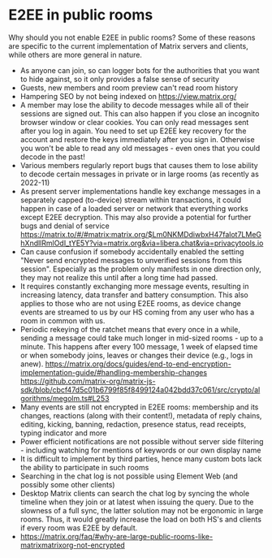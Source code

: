 # E2EE in public rooms

Why should you not enable E2EE in public rooms? Some of these reasons are specific to the current implementation of Matrix servers and clients, while others are more general in nature.

* As anyone can join, so can logger bots for the authorities that you want to hide against, so it only provides a false sense of security
* Guests, new members and room preview can't read room history
* Hampering SEO by not being indexed on https://view.matrix.org/
* A member may lose the ability to decode messages while all of their sessions are signed out. This can also happen if you close an incognito browser window or clear cookies. You can only read messages sent after you log in again. You need to set up E2EE key recovery for the account and restore the keys immediately after you sign in. Otherwise you won't be able to read any old messages - even ones that you could decode in the past!
* Various members regularly report bugs that causes them to lose ability to decode certain messages in private or in large rooms (as recently as 2022-11)
* As present server implementations handle key exchange messages in a separately capped (to-device) stream within transactions, it could happen in case of a loaded server or network that everything works except E2EE decryption. This may also provide a potential for further bugs and denial of service https://matrix.to/#/#matrix:matrix.org/$Lm0NKMDdiwbxH47falot7LMeGhXndllRmlOdI_tYE5Y?via=matrix.org&via=libera.chat&via=privacytools.io
* Can cause confusion if somebody accidentally enabled the setting "Never send encrypted messages to unverified sessions from this session". Especially as the problem only manifests in one direction only, they may not realize this until after a long time had passed.
* It requires constantly exchanging more message events, resulting in increasing latency, data transfer and battery consumption. This also applies to those who are not using E2EE rooms, as device change events are streamed to us by our HS coming from any user who has a room in common with us.
* Periodic rekeying of the ratchet means that every once in a while, sending a message could take much longer in mid-sized rooms - up to a minute. This happens after every 100 message, 1 week of elapsed time or when somebody joins, leaves or changes their device (e.g., logs in anew). https://matrix.org/docs/guides/end-to-end-encryption-implementation-guide/#handling-membership-changes https://github.com/matrix-org/matrix-js-sdk/blob/cbcf47d5c01b6799f85f8499124a042bdd37c061/src/crypto/algorithms/megolm.ts#L253
* Many events are still not encrypted in E2EE rooms: membership and its changes, reactions (along with their content!), metadata of reply chains, editing, kicking, banning, redaction, presence status, read receipts, typing indicator and more
* Power efficient notifications are not possible without server side filtering - including watching for mentions of keywords or our own display name
* It is difficult to implement by third parties, hence many custom bots lack the ability to participate in such rooms
* Searching in the chat log is not possible using Element Web (and possibly some other clients)
* Desktop Matrix clients can search the chat log by syncing the whole timeline when they join or at latest when issuing the query. Due to the slowness of a full sync, the latter solution may not be ergonomic in large rooms. Thus, it would greatly increase the load on both HS's and clients if every room was E2EE by default.
* https://matrix.org/faq/#why-are-large-public-rooms-like-matrixmatrixorg-not-encrypted
